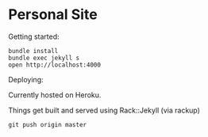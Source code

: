 # Personal Site

Getting started:


    bundle install
    bundle exec jekyll s
    open http://localhost:4000

Deploying:

Currently hosted on Heroku. 

Things get built and served using Rack::Jekyll (via rackup) 

    git push origin master